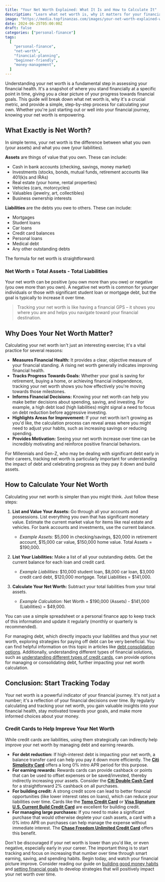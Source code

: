 ```yaml
---
title: "Your Net Worth Explained: What It Is and How to Calculate It"
description: "Learn what net worth is, why it matters for your financial health, and a simple guide on how to calculate it to track your financial progress."
image: "https://media.topfinanzas.com/images/your-net-worth-explained-what-it-is-and-how-to-calculate-it.webp"
date: 2024-06-25T05:00:00Z
draft: false
categories: ["personal-finance"]
tags:
  [
    "personal-finance",
    "net-worth",
    "financial-planning",
    "beginner-friendly",
    "money-management",
  ]
---
```


Understanding your net worth is a fundamental step in assessing your financial health. It's a snapshot of where you stand financially at a specific point in time, giving you a clear picture of your progress towards financial goals. This guide will break down what net worth is, why it's a crucial metric, and provide a simple, step-by-step process for calculating your own. Whether you're just starting out or well into your financial journey, knowing your net worth is empowering.

## What Exactly is Net Worth?

In simple terms, your net worth is the difference between what you own (your assets) and what you owe (your liabilities).

**Assets** are things of value that you own. These can include:

- Cash in bank accounts (checking, savings, money market)
- Investments (stocks, bonds, mutual funds, retirement accounts like 401(k)s and IRAs)
- Real estate (your home, rental properties)
- Vehicles (cars, motorcycles)
- Valuables (jewelry, art, collectibles)
- Business ownership interests

**Liabilities** are the debts you owe to others. These can include:

- Mortgages
- Student loans
- Car loans
- Credit card balances
- Personal loans
- Medical debt
- Any other outstanding debts

The formula for net worth is straightforward:

### Net Worth = Total Assets - Total Liabilities

Your net worth can be positive (you own more than you owe) or negative (you owe more than you own). A negative net worth is common for younger individuals or those with significant student loan or mortgage debt, but the goal is typically to increase it over time.

> Tracking your net worth is like having a financial GPS – it shows you where you are and helps you navigate toward your financial destination.

## Why Does Your Net Worth Matter?

Calculating your net worth isn't just an interesting exercise; it's a vital practice for several reasons:

- **Measures Financial Health:** It provides a clear, objective measure of your financial standing. A rising net worth generally indicates improving financial health.
- **Tracks Progress Towards Goals:** Whether your goal is saving for retirement, buying a home, or achieving financial independence, tracking your net worth shows you how effectively you're moving towards those milestones.
- **Informs Financial Decisions:** Knowing your net worth can help you make better decisions about spending, saving, and investing. For example, a high debt load (high liabilities) might signal a need to focus on debt reduction before aggressive investing.
- **Highlights Areas for Improvement:** If your net worth isn't growing as you'd like, the calculation process can reveal areas where you might need to adjust your habits, such as increasing savings or reducing spending.
- **Provides Motivation:** Seeing your net worth increase over time can be incredibly motivating and reinforce positive financial behaviors.

For Millennials and Gen-Z, who may be dealing with significant debt early in their careers, tracking net worth is particularly important for understanding the impact of debt and celebrating progress as they pay it down and build assets.

## How to Calculate Your Net Worth

Calculating your net worth is simpler than you might think. Just follow these steps:

1. **List and Value Your Assets:** Go through all your accounts and possessions. List everything you own that has significant monetary value. Estimate the current market value for items like real estate and vehicles. For bank accounts and investments, use the current balance.

   - _Example Assets:_ $5,000 in checking/savings, $20,000 in retirement account, $15,000 car value, $150,000 home value. Total Assets = $190,000.

2. **List Your Liabilities:** Make a list of all your outstanding debts. Get the current balance for each loan and credit card.

   - _Example Liabilities:_ $10,000 student loan, $8,000 car loan, $3,000 credit card debt, $120,000 mortgage. Total Liabilities = $141,000.

3. **Calculate Your Net Worth:** Subtract your total liabilities from your total assets.
   - _Example Calculation:_ Net Worth = $190,000 (Assets) - $141,000 (Liabilities) = $49,000.

You can use a simple spreadsheet or a personal finance app to keep track of this information and update it regularly (monthly or quarterly is recommended).

For managing debt, which directly impacts your liabilities and thus your net worth, exploring strategies for paying off debt can be very beneficial. You can find helpful information on this topic in articles like [debt consolidation options](/personal-finance/should-you-consolidate-debt-comparing-balance-transfers-personal-loans-and-helocs). Additionally, understanding different types of financial solutions, such as [understanding different types of credit cards](/personal-finance/understanding-different-types-of-credit-cards-rewards-low-apr-secured-and-more), can provide options for managing or consolidating debt, further impacting your net worth calculation.

## Conclusion: Start Tracking Today

Your net worth is a powerful indicator of your financial journey. It's not just a number; it's a reflection of your financial decisions over time. By regularly calculating and tracking your net worth, you gain valuable insights into your financial health, stay motivated towards your goals, and make more informed choices about your money.

### Credit Cards to Help Improve Your Net Worth

While credit cards are liabilities, using them strategically can indirectly help improve your net worth by managing debt and earning rewards.

- **For debt reduction:** If high-interest debt is impacting your net worth, a balance transfer card can help you pay it down more efficiently. The [**Citi Simplicity Card**](/financial-solutions/citi-simplicity-card-benefits) offers a long 0% intro APR period for this purpose.
- **For earning rewards:** Rewards cards can provide cashback or points that can be used to offset expenses or be saved/invested, thereby indirectly increasing your assets. Consider the [**Citi Double Cash Card**](/financial-solutions/citi-double-cash-credit-card-benefits) for a straightforward 2% cashback on all purchases.
- **For building credit:** A strong credit score can lead to better financial opportunities (like lower interest rates on loans), which can reduce your liabilities over time. Cards like the [**Tomo Credit Card**](/financial-solutions/tomo-credit-card-benefits) or [**Visa Signature U.S. Current Build Credit Card**](/financial-solutions/visa-signature-us-current-build-credit-card-benefits) are excellent for building credit.
- **For managing large purchases:** If you need to make a significant purchase that would otherwise deplete your cash assets, a card with a 0% intro APR on purchases can help manage the expense without immediate interest. The [**Chase Freedom Unlimited Credit Card**](/financial-solutions/chase-freedom-unlimited-credit-card-benefits) offers this benefit.

Don't be discouraged if your net worth is lower than you'd like, or even negative, especially early in your career. The important thing is to start tracking and focus on increasing that number over time through smart earning, saving, and spending habits. Begin today, and watch your financial picture improve. Consider reading our guide on [building good money habits](/personal-finance/building-good-money-habits-consistency-is-key) and [setting financial goals](/personal-finance/setting-financial-goals-a-beginners-guide-to-planning-your-future) to develop strategies that will positively impact your net worth over time.
